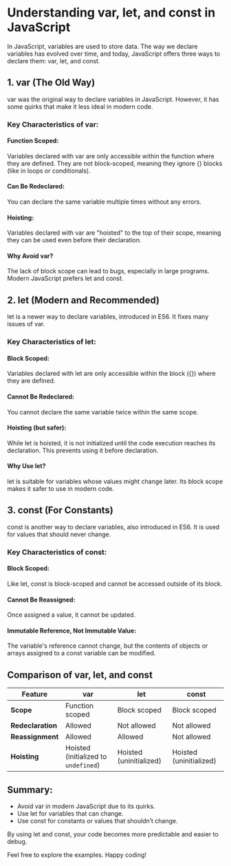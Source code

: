 # Understanding var, let, and const in JavaScript

In JavaScript, variables are used to store data. The way we declare variables has evolved over time, and today, JavaScript offers three ways to declare them: var, let, and const.


## 1. var (The Old Way)

var was the original way to declare variables in JavaScript. However, it has some quirks that make it less ideal in modern code.

### Key Characteristics of var:

#### Function Scoped:

Variables declared with var are only accessible within the function where they are defined.
They are not block-scoped, meaning they ignore {} blocks (like in loops or conditionals).

#### Can Be Redeclared:

You can declare the same variable multiple times without any errors.

#### Hoisting:

Variables declared with var are "hoisted" to the top of their scope, meaning they can be used even before their declaration.

#### Why Avoid var?

The lack of block scope can lead to bugs, especially in large programs. Modern JavaScript prefers let and const.

## 2. let (Modern and Recommended)

let is a newer way to declare variables, introduced in ES6. It fixes many issues of var.

### Key Characteristics of let:

#### Block Scoped:

Variables declared with let are only accessible within the block ({}) where they are defined.

#### Cannot Be Redeclared:

You cannot declare the same variable twice within the same scope.

#### Hoisting (but safer):

While let is hoisted, it is not initialized until the code execution reaches its declaration. This prevents using it before declaration.

#### Why Use let?

let is suitable for variables whose values might change later. Its block scope makes it safer to use in modern code.

## 3. const (For Constants)

const is another way to declare variables, also introduced in ES6. It is used for values that should never change.

### Key Characteristics of const:

#### Block Scoped:

Like let, const is block-scoped and cannot be accessed outside of its block.

#### Cannot Be Reassigned:

Once assigned a value, it cannot be updated.

#### Immutable Reference, Not Immutable Value:

The variable's reference cannot change, but the contents of objects or arrays assigned to a const variable can be modified.

## Comparison of var, let, and const

| **Feature**       | **var**                              | **let**                     | **const**                   |
|-------------------|------------------------------------- |-----------------------------|-----------------------------|
| **Scope**         | Function scoped                      | Block scoped                | Block scoped                |
| **Redeclaration** | Allowed                              | Not allowed                 | Not allowed                 |
| **Reassignment**  | Allowed                              | Allowed                     | Not allowed                 |
| **Hoisting**      | Hoisted (initialized to `undefined`) | Hoisted (uninitialized)     | Hoisted (uninitialized)     |


## Summary:

- Avoid var in modern JavaScript due to its quirks.
- Use let for variables that can change.
- Use const for constants or values that shouldn’t change.
  
By using let and const, your code becomes more predictable and easier to debug.

Feel free to explore the examples. Happy coding!
